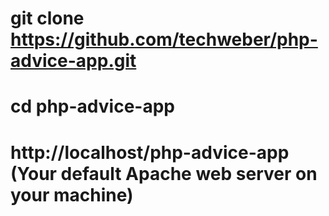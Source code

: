 # git clone https://github.com/techweber/php-advice-app.git
#
# cd php-advice-app
#
# http://localhost/php-advice-app (Your default Apache web server on your machine)

